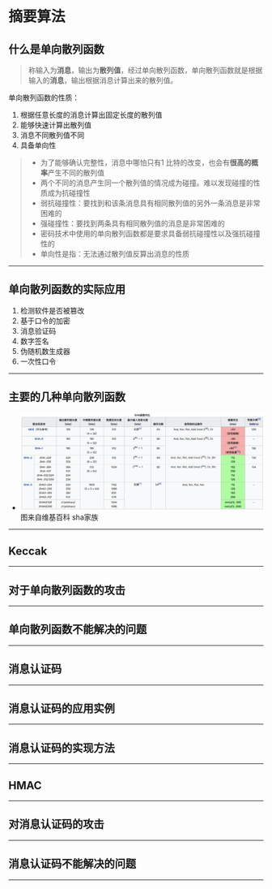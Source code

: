 # 摘要算法

## 什么是单向散列函数

> 称输入为**消息**，输出为**散列值**，经过单向散列函数，单向散列函数就是根据输入的**消息**，输出根据消息计算出来的散列值。

单向散列函数的性质：

1. 根据任意长度的消息计算出固定长度的散列值
2. 能够快速计算出散列值
3. 消息不同散列值不同
4. 具备单向性

> * 为了能够确认完整性，消息中哪怕只有1 比特的改变，也会有**很高的概率**产生不同的散列值
> * 两个不同的消息产生同一个散列值的情况成为碰撞。难以发现碰撞的性质成为抗碰撞性
> * 弱抗碰撞性：要找到和该条消息具有相同散列值的另外一条消息是非常困难的
> * 强碰撞性：要找到两条具有相同散列值的消息是非常困难的
> * 密码技术中使用的单向散列函数都是要求具备弱抗碰撞性以及强抗碰撞性的
> * 单向性是指：无法通过散列值反算出消息的性质

---

## 单向散列函数的实际应用

1. 检测软件是否被篡改
2. 基于口令的加密
3. 消息验证码
4. 数字签名
5. 伪随机数生成器
6. 一次性口令

---

## 主要的几种单向散列函数

* ![](/assets/sha函数.png)图来自维基百科 sha家族

---

## Keccak

---

## 对于单向散列函数的攻击

---

## 单向散列函数不能解决的问题

---

## 消息认证码

---

## 消息认证码的应用实例

---

## 消息认证码的实现方法

---

## HMAC

---

## 对消息认证码的攻击

---

## 消息认证码不能解决的问题

---



